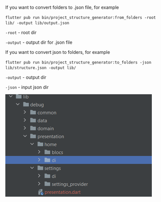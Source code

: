 If you want to convert folders to .json file, for example



`
flutter pub run bin/project_structure_generator:from_folders -root lib/ -output lib/output.json
`

`-root` - root dir


`-output` - output dir for .json file









If you want to convert json to folders, for example

`
flutter pub run bin/project_structure_generator:to_folders -json lib/structure.json -output lib/
`

`-output` - output dir


`-json` - input json dir

![Alt Text](./screenshots/img.png)
